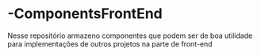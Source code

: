 # -ComponentsFrontEnd
Nesse repositório armazeno componentes que podem ser de boa utilidade para implementações de outros projetos na parte de front-end
